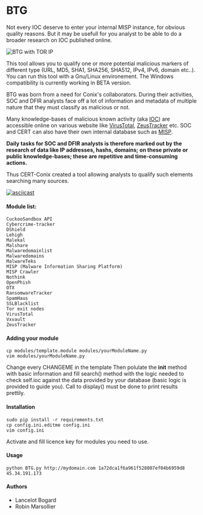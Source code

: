 # BTG

Not every IOC deserve to enter your internal MISP instance, for obvious quality reasons. But it may be usefull for you analyst to be able to do a broader research on IOC published online.

![BTG with TOR IP](http://pix.toile-libre.org/upload/original/1482330236.png)

This tool allows you to qualify one or more potential malicious markers of different type (URL, MD5, SHA1, SHA256, SHA512, IPv4, IPv6, domain etc..). You can run this tool with a Gnu/Linux environement. The Windows compatibility is currently working in BETA version.

BTG was born from a need for Conix's collaborators. During their activities, SOC and DFIR analysts face off a lot of information and metadata of multiple nature that they must classify as malicious or not.

Many knowledge-bases of malicious known activity (aka [IOC](https://en.wikipedia.org/wiki/Indicator_of_compromise)) are accessible online on various website like [VirusTotal](https://virustotal.com), [ZeusTracker](https://zeustracker.abuse.ch) etc. SOC and CERT can also have their own internal database such as [MISP](http://www.misp-project.org).

**Daily tasks for SOC and DFIR analysts is therefore marked out by the research of data like IP addresses, hashs, domains; on these private or public knowledge-bases; these are repetitive and time-consuming actions.**

Thus CERT-Conix created a tool allowing analysts to qualify such elements searching many sources.

[![asciicast](https://asciinema.org/a/04a88eeh3rt0v979cxiuk8kzc.png)](https://asciinema.org/a/04a88eeh3rt0v979cxiuk8kzc)


#### Module list:
    CuckooSandbox API
    Cybercrime-tracker
    DShield
    Lehigh
    Malekal
    Malshare
    Malwaredomainlist
    Malwaredomains
    MalwareTeks
    MISP (Malware Information Sharing Platform)
    MISP Crawler
    Nothink
    OpenPhish
    OTX
    RansomwareTracker
    SpamHaus
    SSLBlacklist
    Tor exit nodes
    VirusTotal
    Vxvault
    ZeusTracker

#### Adding your module
```
cp modules/template.module modules/yourModuleName.py
vim modules/yourModuleName.py
```
Change every CHANGEME in the template
Then polulate the __init__ method with basic information and fill search() method with the logic needed to check self.ioc against the data provided by your database (basic logic is provided to guide you). Call to display() must be done to print results prettily.

#### Installation
```
sudo pip install -r requirements.txt
cp config.ini.editme config.ini
vim config.ini
```
Activate and fill licence key for modules you need to use.

#### Usage
```
python BTG.py http://mydomain.com 1a72dca1f6a961f528007ef04b6959d8 45.34.191.173
```

#### Authors
- Lancelot Bogard
- Robin Marsollier
